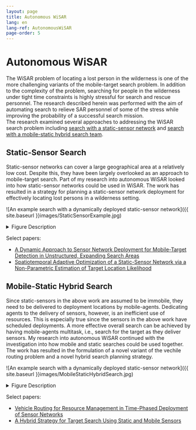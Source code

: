 ```yaml
---
layout: page
title: Autonomous WiSAR
lang: en
lang-ref: AutonomousWiSAR
page-order: 5
---
```

# Autonomous WiSAR




The WiSAR problem of locating a lost person in the wilderness is one of the more challenging variants of the mobile-target search problem. In addition to the complexity of the problem, searching for people in the wilderness under tight time constraints is highly stressful for search and rescue personnel. The research described herein was performed with the aim of automating search to relieve SAR personnel of some of the stress while improving the probability of a successful search mission.  
The research examined several approaches to addressing the WiSAR search problem including [search with a static-sensor network](#staticSensor) and [search with a mobile-static hybrid search team](#mobileStaticHybrid).

## Static-Sensor Search<a name="staticSensor"></a>
Static-sensor networks can cover a large geographical area at a relatively low cost.
Despite this, they have been largely overlooked as an approach to mobile-target search.
Part of my research into autonomous WiSAR looked into how static-sensor networks could be used in WiSAR.
The work has resulted in a strategy for planning a static-sensor network deployment for effectively locating lost persons in a wilderness setting.

![An example search with a dynamically deployed static-sensor network]({{ site.baseurl }}images/StaticSensorExample.jpg)
<details>
<summary>Figure Description</summary>
An example search planned and carried out according to the developed static-sensor network deployment strategy. The search starts in (a) with a single sensor (blue dot) deployed some time after the target has left the target's last known position (LKP). In all figures, the target's path up to the current time is shown as a pink line. In (b) and (c), the search continues with further sensor deployments. In (d), a clue dropped by the target (green cross) is found by a separate mobile search (not shown). Shown in (e) is the re-planned deployment of sensors based on the new information. Shown in (f) is the target being found by one of the re-planned sensors later in the search.
</details>

Select papers:
* [A Dynamic Approach to Sensor Network Deployment for Mobile-Target Detection in Unstructured, Expanding Search Areas](https://doi.org/10.1109/JSEN.2016.2537331)
* [Spatiotemporal Adaptive Optimization of a Static-Sensor Network via a Non-Parametric Estimation of Target Location Likelihood](https://doi.org/10.1109/JSEN.2016.2638623)

## Mobile-Static Hybrid Search<a name="mobileStaticHybrid"></a>
Since static-sensors in the above work are assumed to be immobile, they need to be delivered to deployment locations by mobile-agents.
Dedicating agents to the delivery of sensors, however, is an inefficient use of resources.
This is especially true since the sensors in the above work have scheduled deployments.
A more effective overall search can be achieved by having mobile-agents multitask, i.e., search for the target as they deliver sensors.
My research into autonomous WiSAR continued with the investigation into how mobile and static searches could be used together.
The work has resulted in the formulation of a novel variant of the vechile routing problem and a novel hybrid search planning strategy.

![An example search with a dynamically deployed static-sensor network]({{ site.baseurl }}images/MobileStaticHybridSearch.jpg)
<details>
<summary>Figure Description</summary>
Hybrid search planning begins with planning a dynamically deployed static-sensor network like the one shown in (a). Mobile-robot routes are then planned to visit sensors in a sequence. The sequence is optimized to maximize the amount of spare-time robtos have between sensor deployments. The sequence can be visualized as a route to be taken by robots to visit the sensors as shown in (b). Finally, paths are planned for robots to visit their assigned sensors. Between sensor deployments, in their spare time, robots search for the target in a way that maximizes the probability of target detection. An example path is shown in (c) for the robot taking the maroon route in (b).
</details>

Select papers:
* [Vehicle Routing for Resource Management in Time-Phased Deployment of Sensor Networks](https://doi.org/10.1109/TASE.2018.2857630)
* [A Hybrid Strategy for Target Search Using Static and Mobile Sensors](https://doi.org/10.1109/TCYB.2018.2875625)
